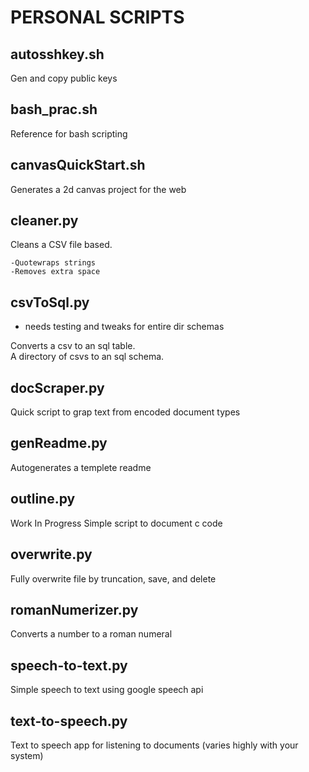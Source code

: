 # PERSONAL SCRIPTS

## autosshkey.sh

Gen and copy public keys

## bash_prac.sh

Reference for bash scripting

## canvasQuickStart.sh

Generates a 2d canvas project for the web

## cleaner.py

Cleans a CSV file based.  

    -Quotewraps strings  
    -Removes extra space  

## csvToSql.py

* needs testing and tweaks for entire dir schemas

Converts a csv to an sql table.  
A directory of csvs to an sql schema.  

## docScraper.py

Quick script to grap text from encoded document types

## genReadme.py

Autogenerates a templete readme

## outline.py

Work In Progress
Simple script to document c code

## overwrite.py

Fully overwrite file by truncation, save, and delete

## romanNumerizer.py

Converts a number to a roman numeral

## speech-to-text.py

Simple speech to text using google speech api

## text-to-speech.py

Text to speech app for listening to documents (varies highly with your system)  
